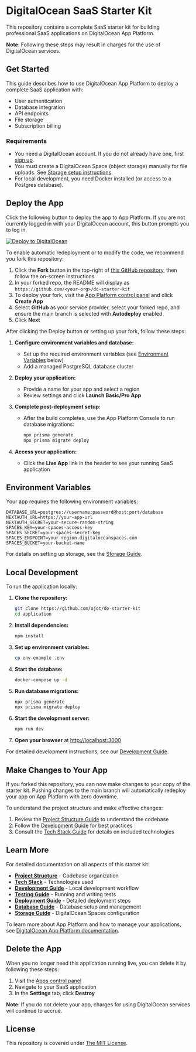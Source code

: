 # DigitalOcean SaaS Starter Kit

This repository contains a complete SaaS starter kit for building professional SaaS applications on DigitalOcean App Platform.

**Note**: Following these steps may result in charges for the use of DigitalOcean services.

## Get Started

This guide describes how to use DigitalOcean App Platform to deploy a complete SaaS application with:
- User authentication
- Database integration
- API endpoints
- File storage
- Subscription billing

### Requirements

* You need a DigitalOcean account. If you do not already have one, first [sign up](https://cloud.digitalocean.com/registrations/new).
* You must create a DigitalOcean Space (object storage) manually for file uploads. See [Storage setup instructions](./docs/Storage.md).
* For local development, you need Docker installed (or access to a Postgres database).

## Deploy the App

Click the following button to deploy the app to App Platform. If you are not currently logged in with your DigitalOcean account, this button prompts you to log in.

[![Deploy to DigitalOcean](https://www.deploytodo.com/do-btn-blue.svg)](https://cloud.digitalocean.com/apps/new?repo=https://github.com/ajot/do-starter-kit/tree/main)

To enable automatic redeployment or to modify the code, we recommend you fork this repository:

1. Click the **Fork** button in the top-right of [this GitHub repository](https://github.com/ajot/do-starter-kit), then follow the on-screen instructions
2. In your forked repo, the README will display as `https://github.com/<your-org>/do-starter-kit`
3. To deploy your fork, visit the [App Platform control panel](https://cloud.digitalocean.com/apps) and click **Create App**
4. Select **GitHub** as your service provider, select your forked repo, and ensure the main branch is selected with **Autodeploy** enabled
5. Click **Next**

After clicking the Deploy button or setting up your fork, follow these steps:

1. **Configure environment variables and database:**
   - Set up the required environment variables (see [Environment Variables](#environment-variables) below)
   - Add a managed PostgreSQL database cluster
   
2. **Deploy your application:**
   - Provide a name for your app and select a region
   - Review settings and click **Launch Basic/Pro App**

3. **Complete post-deployment setup:**
   - After the build completes, use the App Platform Console to run database migrations:
     ```bash
     npx prisma generate
     npx prisma migrate deploy
     ```
   
4. **Access your application:**
   - Click the **Live App** link in the header to see your running SaaS application

## Environment Variables

Your app requires the following environment variables:

```
DATABASE_URL=postgres://username:password@host:port/database
NEXTAUTH_URL=https://your-app-url
NEXTAUTH_SECRET=your-secure-random-string
SPACES_KEY=your-spaces-access-key
SPACES_SECRET=your-spaces-secret-key
SPACES_ENDPOINT=your-region.digitaloceanspaces.com
SPACES_BUCKET=your-bucket-name
```

For details on setting up storage, see the [Storage Guide](./docs/Storage.md).

## Local Development

To run the application locally:

1. **Clone the repository:**
   ```bash
   git clone https://github.com/ajot/do-starter-kit
   cd application
   ```

2. **Install dependencies:**
   ```bash
   npm install
   ```

3. **Set up environment variables:**
   ```bash
   cp env-example .env
   ```

4. **Start the database:**
   ```bash
   docker-compose up -d
   ```

5. **Run database migrations:**
   ```bash
   npx prisma generate
   npx prisma migrate deploy
   ```

6. **Start the development server:**
   ```bash
   npm run dev
   ```

7. **Open your browser** at [http://localhost:3000](http://localhost:3000)

For detailed development instructions, see our [Development Guide](./docs/development-guide.md).

## Make Changes to Your App

If you forked this repository, you can now make changes to your copy of the starter kit. Pushing changes to the main branch will automatically redeploy your app on App Platform with zero downtime.

To understand the project structure and make effective changes:

1. Review the [Project Structure Guide](./docs/project-structure.md) to understand the codebase
2. Follow the [Development Guide](./docs/development-guide.md) for best practices
3. Consult the [Tech Stack Guide](./docs/tech-stack.md) for details on included technologies

## Learn More

For detailed documentation on all aspects of this starter kit:

- **[Project Structure](./docs/project-structure.md)** - Codebase organization
- **[Tech Stack](./docs/tech-stack.md)** - Technologies used
- **[Development Guide](./docs/development-guide.md)** - Local development workflow
- **[Testing Guide](./docs/testing-guide.md)** - Running and writing tests
- **[Deployment Guide](./docs/deployment-guide.md)** - Detailed deployment steps
- **[Database Guide](./docs/database.md)** - Database setup and management
- **[Storage Guide](./docs/Storage.md)** - DigitalOcean Spaces configuration

To learn more about App Platform and how to manage your applications, see [DigitalOcean App Platform documentation](https://www.digitalocean.com/docs/app-platform/).

## Delete the App

When you no longer need this application running live, you can delete it by following these steps:
1. Visit the [Apps control panel](https://cloud.digitalocean.com/apps)
2. Navigate to your SaaS application
3. In the **Settings** tab, click **Destroy**

**Note**: If you do not delete your app, charges for using DigitalOcean services will continue to accrue.

## License

This repository is covered under [The MIT License](LICENSE).
